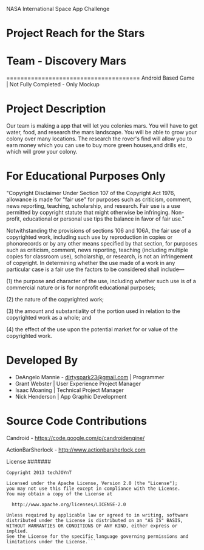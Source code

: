 NASA International Space App Challenge

# Project Reach for the Stars
# Team - Discovery Mars
======================================
Android Based Game | Not Fully Completed - Only Mockup

Project Description
=============================

Our team is making a app that will let you colonies mars. You will have to get water, food, and research the mars landscape. You will be able to grow  your colony over many locations. The research the rover's find will allow you to earn money which you can use to buy more green houses,and drills etc, which will grow your colony. 


For Educational Purposes Only
=============================

"Copyright Disclaimer Under Section 107 of the Copyright Act 1976, allowance is made for "fair use" for purposes such as criticism, comment, news reporting, teaching, scholarship, and research. Fair use is a use permitted by copyright statute that might otherwise be infringing. Non-profit, educational or personal use tips the balance in favor of fair use."


Notwithstanding the provisions of sections 106 and 106A, the fair use of a copyrighted work, including such use by reproduction in copies or phonorecords or by any other means specified by that section, for purposes such as criticism, comment, news reporting, teaching (including multiple copies for classroom use), scholarship, or research, is not an infringement of copyright. In determining whether the use made of a work in any particular case is a fair use the factors to be considered shall include—

(1) the purpose and character of the use, including whether such use is of a commercial nature or is for nonprofit educational purposes;

(2) the nature of the copyrighted work;

(3) the amount and substantiality of the portion used in relation to the copyrighted work as a whole; and

(4) the effect of the use upon the potential market for or value of the copyrighted work.

Developed By
============

* DeAngelo Mannie - dirtyspark23@gmail.com | Programmer
* Grant Webster | User Experience Project Manager 
* Isaac Moaning | Technical Project Manager
* Nick Henderson | App Graphic Development
   
   
Source Code Contributions
=========================

Candroid - https://code.google.com/p/candroidengine/

ActionBarSherlock - http://www.actionbarsherlock.com


License
#######
```
Copyright 2013 techJOYnT

Licensed under the Apache License, Version 2.0 (the "License");
you may not use this file except in compliance with the License.
You may obtain a copy of the License at

  http://www.apache.org/licenses/LICENSE-2.0

Unless required by applicable law or agreed to in writing, software
distributed under the License is distributed on an "AS IS" BASIS,
WITHOUT WARRANTIES OR CONDITIONS OF ANY KIND, either express or implied.
See the License for the specific language governing permissions and
limitations under the License.```
